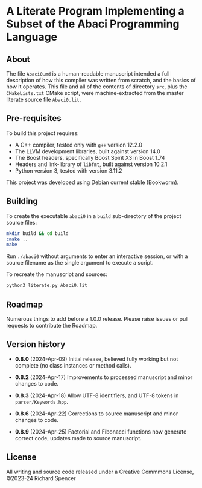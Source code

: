 # A Literate Program Implementing a Subset of the Abaci Programming Language

## About

The file `Abaci0.md` is a human-readable manuscript intended a full description of how this compiler was written from scratch, and the basics of how it operates. This file and all of the contents of directory `src`, plus the `CMakeLists.txt` CMake script, were machine-extracted from the master literate source file `Abaci0.lit`.

## Pre-requisites

To build this project requires:

* A C++ compiler, tested only with `g++` version 12.2.0
* The LLVM development libraries, built against version 14.0
* The Boost headers, specifically Boost Spirit X3 in Boost 1.74
* Headers and link-library of `libfmt`, built against version 10.2.1
* Python version 3, tested with version 3.11.2

This project was developed using Debian current stable (Bookworm).

## Building

To create the executable `abaci0` in a `build` sub-directory of the project source files:

```bash
mkdir build && cd build
cmake ..
make
```

Run `./abaci0` without arguments to enter an interactive session, or with a source filename as the single argument to execute a script.

To recreate the manuscript and sources:

```bash
python3 literate.py Abaci0.lit
```

## Roadmap

Numerous things to add before a 1.0.0 release. Please raise issues or pull requests to contribute the Roadmap.

## Version history

* **0.8.0** (2024-Apr-09) Initial release, believed fully working but not complete (no class instances or method calls).

* **0.8.2** (2024-Apr-17) Improvements to processed manuscript and minor changes to code.

* **0.8.3** (2024-Apr-18) Allow UTF-8 identifiers, and UTF-8 tokens in `parser/Keywords.hpp`.

* **0.8.6** (2024-Apr-22) Corrections to source manuscript and minor changes to code.

* **0.8.9** (2024-Apr-25) Factorial and Fibonacci functions now generate correct code, updates made to source manuscript.

## License

All writing and source code released under a Creative Commmons License, &copy;2023-24 Richard Spencer

